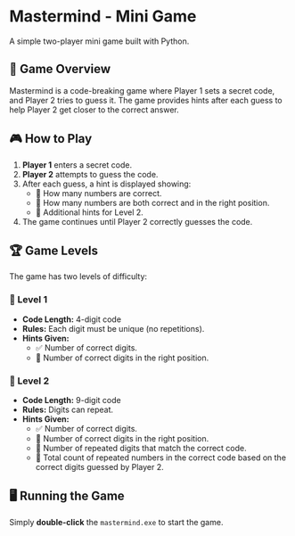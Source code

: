 # Mastermind - Mini Game  
A simple two-player mini game built with Python.  

## 📌 Game Overview  
Mastermind is a code-breaking game where Player 1 sets a secret code, and Player 2 tries to guess it. The game provides hints after each guess to help Player 2 get closer to the correct answer.  

## 🎮 How to Play  
1. **Player 1** enters a secret code.  
2. **Player 2** attempts to guess the code.  
3. After each guess, a hint is displayed showing:  
   - 🔢 How many numbers are correct.  
   - 🎯 How many numbers are both correct and in the right position.  
   - 🔄 Additional hints for Level 2.  
4. The game continues until Player 2 correctly guesses the code.  

## 🏆 Game Levels  
The game has two levels of difficulty:  

### 🔹 Level 1  
- **Code Length:** 4-digit code  
- **Rules:** Each digit must be unique (no repetitions).  
- **Hints Given:**  
  - ✅ Number of correct digits.  
  - 🎯 Number of correct digits in the right position.  

### 🔹 Level 2  
- **Code Length:** 9-digit code  
- **Rules:** Digits can repeat.  
- **Hints Given:**  
  - ✅ Number of correct digits.  
  - 🎯 Number of correct digits in the right position.  
  - 🔄 Number of repeated digits that match the correct code.  
  - 🔄 Total count of repeated numbers in the correct code based on the correct digits guessed by Player 2.


## 🖥️ Running the Game  
Simply **double-click** the `mastermind.exe` to start the game.  
